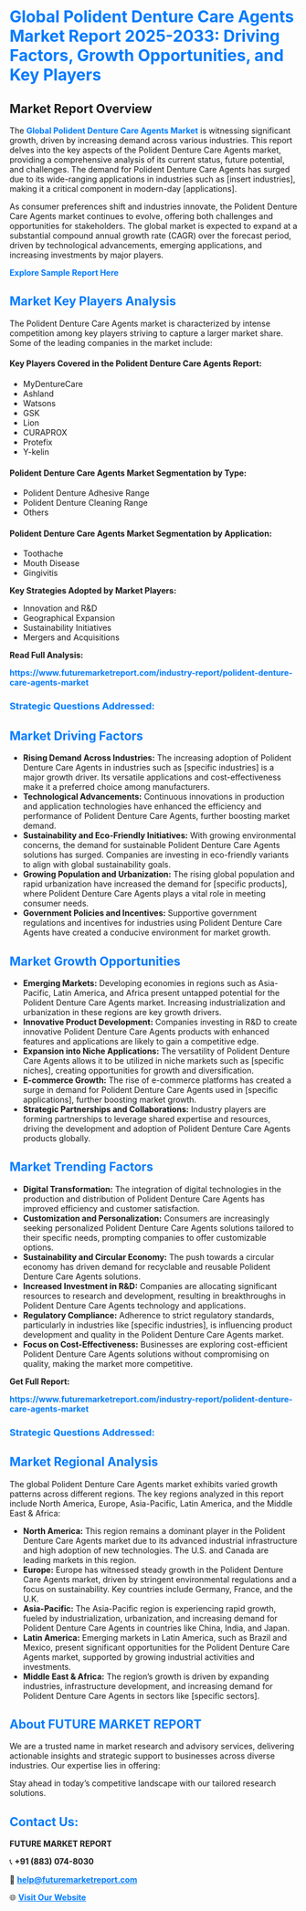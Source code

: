 <h1 style="color: #007BFF;">Global Polident Denture Care Agents Market Report 2025-2033: Driving Factors, Growth Opportunities, and Key Players</h1>

<section id="overview">
<h2>Market Report Overview</h2>
<p>The <a href="https://www.futuremarketreport.com/industry-report/polident-denture-care-agents-market" style="color: #007BFF; text-decoration: none;"><strong>Global Polident Denture Care Agents Market</strong></a> is witnessing significant growth, driven by increasing demand across various industries. This report delves into the key aspects of the Polident Denture Care Agents market, providing a comprehensive analysis of its current status, future potential, and challenges. The demand for Polident Denture Care Agents has surged due to its wide-ranging applications in industries such as [insert industries], making it a critical component in modern-day [applications].</p>
<p>As consumer preferences shift and industries innovate, the Polident Denture Care Agents market continues to evolve, offering both challenges and opportunities for stakeholders. The global market is expected to expand at a substantial compound annual growth rate (CAGR) over the forecast period, driven by technological advancements, emerging applications, and increasing investments by major players.</p>
</section>

<section id="overview">
<p><a href="https://www.futuremarketreport.com/request-sample/reportId=79867" style="color: #007BFF; text-decoration: none;"><strong>Explore Sample Report Here</strong></a></p>
</section>

<section id="key-players">
<h2 style="color: #007BFF;">Market Key Players Analysis</h2>
<p>The Polident Denture Care Agents market is characterized by intense competition among key players striving to capture a larger market share. Some of the leading companies in the market include:</p>
<h4>Key Players Covered in the Polident Denture Care Agents Report:</h4>
<ul><li>MyDentureCare</li><li>Ashland</li><li>Watsons</li><li>GSK</li><li>Lion</li><li>CURAPROX</li><li>Protefix</li><li>Y-kelin</li></ul>
<h4>Polident Denture Care Agents Market Segmentation by Type:</h4>
<ul><li>Polident Denture Adhesive Range</li><li>Polident Denture Cleaning Range</li><li>Others</li></ul>

<h4>Polident Denture Care Agents Market Segmentation by Application:</h4>
<ul><li>Toothache</li><li>Mouth Disease</li><li>Gingivitis</li></ul>
<p><strong>Key Strategies Adopted by Market Players:</strong></p>
<ul>
<li>Innovation and R&D</li>
<li>Geographical Expansion</li>
<li>Sustainability Initiatives</li>
<li>Mergers and Acquisitions</li>
</ul>
</section>

<section>
<p><strong>Read Full Analysis: </strong></p><a href="https://www.futuremarketreport.com/industry-report/polident-denture-care-agents-market" style="color: #007BFF; text-decoration: none;"><strong>https://www.futuremarketreport.com/industry-report/polident-denture-care-agents-market</strong></a>
<h3 style="color: #007BFF;">Strategic Questions Addressed:</h3>
</section>

<section id="driving-factors">
<h2 style="color: #007BFF;">Market Driving Factors</h2>
<ul>
<li><strong>Rising Demand Across Industries:</strong> The increasing adoption of Polident Denture Care Agents in industries such as [specific industries] is a major growth driver. Its versatile applications and cost-effectiveness make it a preferred choice among manufacturers.</li>
<li><strong>Technological Advancements:</strong> Continuous innovations in production and application technologies have enhanced the efficiency and performance of Polident Denture Care Agents, further boosting market demand.</li>
<li><strong>Sustainability and Eco-Friendly Initiatives:</strong> With growing environmental concerns, the demand for sustainable Polident Denture Care Agents solutions has surged. Companies are investing in eco-friendly variants to align with global sustainability goals.</li>
<li><strong>Growing Population and Urbanization:</strong> The rising global population and rapid urbanization have increased the demand for [specific products], where Polident Denture Care Agents plays a vital role in meeting consumer needs.</li>
<li><strong>Government Policies and Incentives:</strong> Supportive government regulations and incentives for industries using Polident Denture Care Agents have created a conducive environment for market growth.</li>
</ul>
</section>

<section id="growth-opportunities">
<h2 style="color: #007BFF;">Market Growth Opportunities</h2>
<ul>
<li><strong>Emerging Markets:</strong> Developing economies in regions such as Asia-Pacific, Latin America, and Africa present untapped potential for the Polident Denture Care Agents market. Increasing industrialization and urbanization in these regions are key growth drivers.</li>
<li><strong>Innovative Product Development:</strong> Companies investing in R&D to create innovative Polident Denture Care Agents products with enhanced features and applications are likely to gain a competitive edge.</li>
<li><strong>Expansion into Niche Applications:</strong> The versatility of Polident Denture Care Agents allows it to be utilized in niche markets such as [specific niches], creating opportunities for growth and diversification.</li>
<li><strong>E-commerce Growth:</strong> The rise of e-commerce platforms has created a surge in demand for Polident Denture Care Agents used in [specific applications], further boosting market growth.</li>
<li><strong>Strategic Partnerships and Collaborations:</strong> Industry players are forming partnerships to leverage shared expertise and resources, driving the development and adoption of Polident Denture Care Agents products globally.</li>
</ul>
</section>

<section id="trending-factors">
<h2 style="color: #007BFF;">Market Trending Factors</h2>
<ul>
<li><strong>Digital Transformation:</strong> The integration of digital technologies in the production and distribution of Polident Denture Care Agents has improved efficiency and customer satisfaction.</li>
<li><strong>Customization and Personalization:</strong> Consumers are increasingly seeking personalized Polident Denture Care Agents solutions tailored to their specific needs, prompting companies to offer customizable options.</li>
<li><strong>Sustainability and Circular Economy:</strong> The push towards a circular economy has driven demand for recyclable and reusable Polident Denture Care Agents solutions.</li>
<li><strong>Increased Investment in R&D:</strong> Companies are allocating significant resources to research and development, resulting in breakthroughs in Polident Denture Care Agents technology and applications.</li>
<li><strong>Regulatory Compliance:</strong> Adherence to strict regulatory standards, particularly in industries like [specific industries], is influencing product development and quality in the Polident Denture Care Agents market.</li>
<li><strong>Focus on Cost-Effectiveness:</strong> Businesses are exploring cost-efficient Polident Denture Care Agents solutions without compromising on quality, making the market more competitive.</li>
</ul>
</section>

<section>
<p><strong>Get Full Report: </strong></p><a href="https://www.futuremarketreport.com/industry-report/polident-denture-care-agents-market" style="color: #007BFF; text-decoration: none;"><strong>https://www.futuremarketreport.com/industry-report/polident-denture-care-agents-market</strong></a>
<h3 style="color: #007BFF;">Strategic Questions Addressed:</h3>
</section>


<section id="regional-analysis">
<h2 style="color: #007BFF;">Market Regional Analysis</h2>
<p>The global Polident Denture Care Agents market exhibits varied growth patterns across different regions. The key regions analyzed in this report include North America, Europe, Asia-Pacific, Latin America, and the Middle East & Africa:</p>
<ul>
<li><strong>North America:</strong> This region remains a dominant player in the Polident Denture Care Agents market due to its advanced industrial infrastructure and high adoption of new technologies. The U.S. and Canada are leading markets in this region.</li>
<li><strong>Europe:</strong> Europe has witnessed steady growth in the Polident Denture Care Agents market, driven by stringent environmental regulations and a focus on sustainability. Key countries include Germany, France, and the U.K.</li>
<li><strong>Asia-Pacific:</strong> The Asia-Pacific region is experiencing rapid growth, fueled by industrialization, urbanization, and increasing demand for Polident Denture Care Agents in countries like China, India, and Japan.</li>
<li><strong>Latin America:</strong> Emerging markets in Latin America, such as Brazil and Mexico, present significant opportunities for the Polident Denture Care Agents market, supported by growing industrial activities and investments.</li>
<li><strong>Middle East & Africa:</strong> The region’s growth is driven by expanding industries, infrastructure development, and increasing demand for Polident Denture Care Agents in sectors like [specific sectors].</li>
</ul>
</section>

<footer>
<h2 style="color: #007BFF;">About FUTURE MARKET REPORT</h2>
<p>We are a trusted name in market research and advisory services, delivering actionable insights and strategic support to businesses across diverse industries. Our expertise lies in offering:</p>

<p>Stay ahead in today’s competitive landscape with our tailored research solutions.</p>

<h2 style="color: #007BFF;">Contact Us:</h2>
<p><strong>FUTURE MARKET REPORT</strong></p>
<p>📞 <strong>+91 (883) 074-8030</strong></p>
<p>📧 <strong><a href="mailto:help@futuremarketreport.com" style="color: #007BFF;">help@futuremarketreport.com</a></strong></p>
<p>🌐 <strong><a href="https://www.futuremarketreport.com/" style="color: #007BFF;">Visit Our Website</a></strong></p>
</footer>